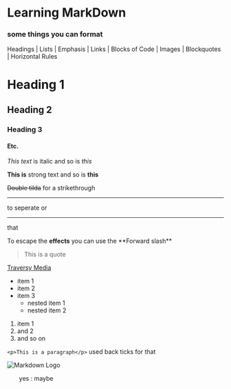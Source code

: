 # Learning MarkDown
### some things you can format
Headings | Lists | Emphasis | Links | Blocks of Code | Images | Blockquotes |
Horizontal Rules

<!--Headings-->

# Heading 1
## Heading 2
### Heading 3 
#### Etc.

<!--Italics-->

*This text* is italic and so is _this_ 

<!-- Bold -->

**This is** strong text and so is __this__ 

<!--Strikethrough-->
~~Double tilda~~ for a strikethrough

<!--Horizontal rule-->

--- 
to seperate or
___
that

<!--Escaping effects-->
 To escape the **effects** you can use the \*\*Forward slash\*\*
 
 <!--Blockquote-->
 > This is a quote
 
 <!--links-->
[Traversy Media](http://www.traversymedia.com "Traversoiiii Media")

<!--UL-->
* item 1
* item 2
* item 3
  * nested item 1
  * nested item 2

<!--Ordereed List-->
1. item 1
2. and 2
3. and so on

<!-- Inline Code Block -->
`<p>This is a paragraph</p>` used back ticks for that

<!--Images-->
![Markdown Logo](https://markdown-here.com/img/icon256.png)

<!-- indent?-->
&nbsp;&nbsp;&nbsp;&nbsp;&nbsp;&nbsp; yes
: maybe



